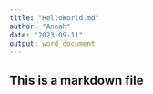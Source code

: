 ```yaml
---
title: "HelloWorld.md"
author: "Annah"
date: "2023-09-11"
output: word_document
---
```




## This is a markdown file










